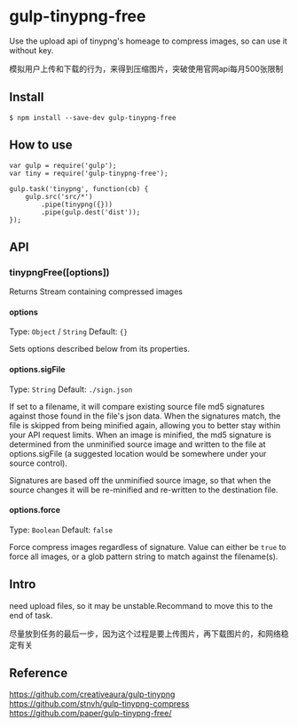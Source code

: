 # gulp-tinypng-free
Use the upload api of tinypng's homeage to compress images, so can use it without key.

模拟用户上传和下载的行为，来得到压缩图片，突破使用官网api每月500张限制

## Install
```
$ npm install --save-dev gulp-tinypng-free
```

## How to use
```
var gulp = require('gulp');
var tiny = require('gulp-tinypng-free');

gulp.task('tinypng', function(cb) {
    gulp.src('src/*')
        .pipe(tinypng({}))
        .pipe(gulp.dest('dist'));
});
```

## API
### tinypngFree([options])

Returns Stream containing compressed images

#### options
Type: `Object` / `String`
Default: `{}`

Sets options described below from its properties.

#### options.sigFile
Type: `String`
Default: `./sign.json`

If set to a filename, it will compare existing source file md5 signatures against those found in the file's json data. When the signatures match, the file is skipped from being minified again, allowing you to better stay within your API request limits. When an image is minified, the md5 signature is determined from the unminified source image and written to the file at options.sigFile (a suggested location would be somewhere under your source control).

Signatures are based off the unminified source image, so that when the source changes it will be re-minified and re-written to the destination file.

#### options.force
Type: `Boolean`
Default: `false`

Force compress images regardless of signature. Value can either be `true` to force all images, or a glob pattern string to match against the filename(s).


## Intro
need upload files, so it may be unstable.Recommand to move this to the end of task.

尽量放到任务的最后一步，因为这个过程是要上传图片，再下载图片的，和网络稳定有关

## Reference
https://github.com/creativeaura/gulp-tinypng
https://github.com/stnvh/gulp-tinypng-compress
https://github.com/paper/gulp-tinypng-free/